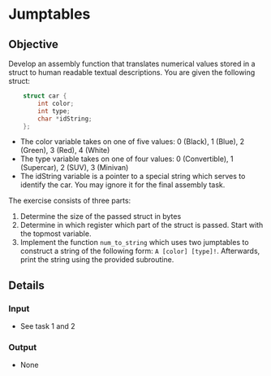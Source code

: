 # Jumptables

## Objective
Develop an assembly function that translates numerical values stored in a struct to human
readable textual descriptions. You are given the following struct:
```C
    struct car {
        int color;
        int type;
        char *idString;
    };
```
- The color variable takes on one of five values: 0 (Black), 1 (Blue), 2 (Green), 3 (Red), 4 (White)
- The type variable takes on one of four values: 0 (Convertible), 1 (Supercar), 2 (SUV), 3 (Minivan)
- The idString variable is a pointer to a special string which serves to identify the car. You may ignore it for the final assembly task.

The exercise consists of three parts:
1. Determine the size of the passed struct in bytes
2. Determine in which register which part of the struct is passed. Start with the topmost variable.
3. Implement the function `num_to_string` which uses two jumptables to construct a string of the following form: `A [color] [type]!`. Afterwards, print the string using the provided subroutine.

## Details

### Input
- See task 1 and 2

### Output
- None
